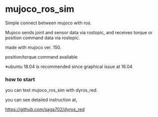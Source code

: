 # mujoco_ros_sim

Simple connect between mujoco with ros. 

Mujoco sends joint and sensor data via rostopic, and receives torque or position command data via rostopic.   

made with mujoco ver. 150. 

position/torque command available

※ubuntu 18.04 is recommended since graphical issue at 16.04


### how to start ### 

you can test mujoco_ros_sim with dyros_red. 

you can see detailed instruction at,  

https://github.com/saga702/dyros_red
